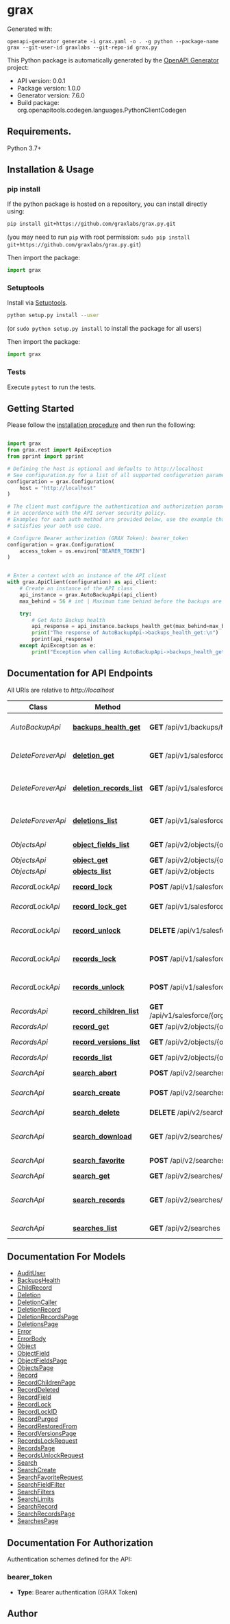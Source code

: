# grax

Generated with:

```
openapi-generator generate -i grax.yaml -o . -g python --package-name grax --git-user-id graxlabs --git-repo-id grax.py
```


This Python package is automatically generated by the [OpenAPI Generator](https://openapi-generator.tech) project:

- API version: 0.0.1
- Package version: 1.0.0
- Generator version: 7.6.0
- Build package: org.openapitools.codegen.languages.PythonClientCodegen

## Requirements.

Python 3.7+

## Installation & Usage
### pip install

If the python package is hosted on a repository, you can install directly using:

```sh
pip install git+https://github.com/graxlabs/grax.py.git
```
(you may need to run `pip` with root permission: `sudo pip install git+https://github.com/graxlabs/grax.py.git`)

Then import the package:
```python
import grax
```

### Setuptools

Install via [Setuptools](http://pypi.python.org/pypi/setuptools).

```sh
python setup.py install --user
```
(or `sudo python setup.py install` to install the package for all users)

Then import the package:
```python
import grax
```

### Tests

Execute `pytest` to run the tests.

## Getting Started

Please follow the [installation procedure](#installation--usage) and then run the following:

```python

import grax
from grax.rest import ApiException
from pprint import pprint

# Defining the host is optional and defaults to http://localhost
# See configuration.py for a list of all supported configuration parameters.
configuration = grax.Configuration(
    host = "http://localhost"
)

# The client must configure the authentication and authorization parameters
# in accordance with the API server security policy.
# Examples for each auth method are provided below, use the example that
# satisfies your auth use case.

# Configure Bearer authorization (GRAX Token): bearer_token
configuration = grax.Configuration(
    access_token = os.environ["BEARER_TOKEN"]
)


# Enter a context with an instance of the API client
with grax.ApiClient(configuration) as api_client:
    # Create an instance of the API class
    api_instance = grax.AutoBackupApi(api_client)
    max_behind = 56 # int | Maximum time behind before the backups are considered unhealthy, in seconds. (optional)

    try:
        # Get Auto Backup health
        api_response = api_instance.backups_health_get(max_behind=max_behind)
        print("The response of AutoBackupApi->backups_health_get:\n")
        pprint(api_response)
    except ApiException as e:
        print("Exception when calling AutoBackupApi->backups_health_get: %s\n" % e)

```

## Documentation for API Endpoints

All URIs are relative to *http://localhost*

Class | Method | HTTP request | Description
------------ | ------------- | ------------- | -------------
*AutoBackupApi* | [**backups_health_get**](docs/AutoBackupApi.md#backups_health_get) | **GET** /api/v1/backups/health | Get Auto Backup health
*DeleteForeverApi* | [**deletion_get**](docs/DeleteForeverApi.md#deletion_get) | **GET** /api/v1/salesforce/{orgID}/deletions/{id} | Get Delete Forever deletion
*DeleteForeverApi* | [**deletion_records_list**](docs/DeleteForeverApi.md#deletion_records_list) | **GET** /api/v1/salesforce/{orgID}/deletions/{id}/records | List Delete Forever deletion records
*DeleteForeverApi* | [**deletions_list**](docs/DeleteForeverApi.md#deletions_list) | **GET** /api/v1/salesforce/{orgID}/deletions | List Delete Forever deletions
*ObjectsApi* | [**object_fields_list**](docs/ObjectsApi.md#object_fields_list) | **GET** /api/v2/objects/{object}/fields | List object fields
*ObjectsApi* | [**object_get**](docs/ObjectsApi.md#object_get) | **GET** /api/v2/objects/{object} | Get object
*ObjectsApi* | [**objects_list**](docs/ObjectsApi.md#objects_list) | **GET** /api/v2/objects | List objects
*RecordLockApi* | [**record_lock**](docs/RecordLockApi.md#record_lock) | **POST** /api/v1/salesforce/{orgID}/objects/{object}/records/{id}/lock | Lock single record
*RecordLockApi* | [**record_lock_get**](docs/RecordLockApi.md#record_lock_get) | **GET** /api/v1/salesforce/{orgID}/objects/{object}/records/{id}/lock | Get record lock
*RecordLockApi* | [**record_unlock**](docs/RecordLockApi.md#record_unlock) | **DELETE** /api/v1/salesforce/{orgID}/objects/{object}/records/{id}/lock | Unlock single record
*RecordLockApi* | [**records_lock**](docs/RecordLockApi.md#records_lock) | **POST** /api/v1/salesforce/{orgID}/objects/{object}/lock | Lock multiple records
*RecordLockApi* | [**records_unlock**](docs/RecordLockApi.md#records_unlock) | **POST** /api/v1/salesforce/{orgID}/objects/{object}/unlock | Unlock multiple records
*RecordsApi* | [**record_children_list**](docs/RecordsApi.md#record_children_list) | **GET** /api/v1/salesforce/{orgID}/objects/{object}/records/{id}/versions/{mod}/children | List record children
*RecordsApi* | [**record_get**](docs/RecordsApi.md#record_get) | **GET** /api/v2/objects/{object}/records/{id} | Get record
*RecordsApi* | [**record_versions_list**](docs/RecordsApi.md#record_versions_list) | **GET** /api/v2/objects/{object}/records/{id}/versions | List record versions
*RecordsApi* | [**records_list**](docs/RecordsApi.md#records_list) | **GET** /api/v2/objects/{object}/records | List records
*SearchApi* | [**search_abort**](docs/SearchApi.md#search_abort) | **POST** /api/v2/searches/{id}/abort | Abort search
*SearchApi* | [**search_create**](docs/SearchApi.md#search_create) | **POST** /api/v2/searches | Create search
*SearchApi* | [**search_delete**](docs/SearchApi.md#search_delete) | **DELETE** /api/v2/searches/{id} | Delete search
*SearchApi* | [**search_download**](docs/SearchApi.md#search_download) | **GET** /api/v2/searches/{id}/download | Download search results
*SearchApi* | [**search_favorite**](docs/SearchApi.md#search_favorite) | **POST** /api/v2/searches/{id}/favorite | Favorite search
*SearchApi* | [**search_get**](docs/SearchApi.md#search_get) | **GET** /api/v2/searches/{id} | Get search
*SearchApi* | [**search_records**](docs/SearchApi.md#search_records) | **GET** /api/v2/searches/{id}/records | Read search result records
*SearchApi* | [**searches_list**](docs/SearchApi.md#searches_list) | **GET** /api/v2/searches | List searches


## Documentation For Models

 - [AuditUser](docs/AuditUser.md)
 - [BackupsHealth](docs/BackupsHealth.md)
 - [ChildRecord](docs/ChildRecord.md)
 - [Deletion](docs/Deletion.md)
 - [DeletionCaller](docs/DeletionCaller.md)
 - [DeletionRecord](docs/DeletionRecord.md)
 - [DeletionRecordsPage](docs/DeletionRecordsPage.md)
 - [DeletionsPage](docs/DeletionsPage.md)
 - [Error](docs/Error.md)
 - [ErrorBody](docs/ErrorBody.md)
 - [Object](docs/Object.md)
 - [ObjectField](docs/ObjectField.md)
 - [ObjectFieldsPage](docs/ObjectFieldsPage.md)
 - [ObjectsPage](docs/ObjectsPage.md)
 - [Record](docs/Record.md)
 - [RecordChildrenPage](docs/RecordChildrenPage.md)
 - [RecordDeleted](docs/RecordDeleted.md)
 - [RecordField](docs/RecordField.md)
 - [RecordLock](docs/RecordLock.md)
 - [RecordLockID](docs/RecordLockID.md)
 - [RecordPurged](docs/RecordPurged.md)
 - [RecordRestoredFrom](docs/RecordRestoredFrom.md)
 - [RecordVersionsPage](docs/RecordVersionsPage.md)
 - [RecordsLockRequest](docs/RecordsLockRequest.md)
 - [RecordsPage](docs/RecordsPage.md)
 - [RecordsUnlockRequest](docs/RecordsUnlockRequest.md)
 - [Search](docs/Search.md)
 - [SearchCreate](docs/SearchCreate.md)
 - [SearchFavoriteRequest](docs/SearchFavoriteRequest.md)
 - [SearchFieldFilter](docs/SearchFieldFilter.md)
 - [SearchFilters](docs/SearchFilters.md)
 - [SearchLimits](docs/SearchLimits.md)
 - [SearchRecord](docs/SearchRecord.md)
 - [SearchRecordsPage](docs/SearchRecordsPage.md)
 - [SearchesPage](docs/SearchesPage.md)


<a id="documentation-for-authorization"></a>
## Documentation For Authorization


Authentication schemes defined for the API:
<a id="bearer_token"></a>
### bearer_token

- **Type**: Bearer authentication (GRAX Token)


## Author




